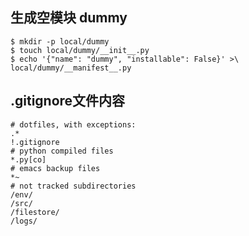 ## 生成空模块 dummy

```
$ mkdir -p local/dummy
$ touch local/dummy/__init__.py
$ echo '{"name": "dummy", "installable": False}' >\
local/dummy/__manifest__.py
```


## .gitignore文件内容


```
# dotfiles, with exceptions:
.*
!.gitignore
# python compiled files
*.py[co]
# emacs backup files
*~
# not tracked subdirectories
/env/
/src/
/filestore/
/logs/
```